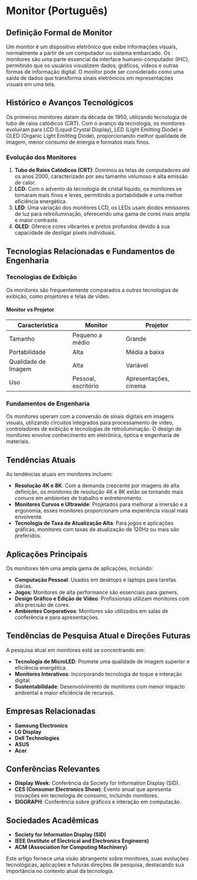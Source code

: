 # Monitor (Português)

## Definição Formal de Monitor

Um monitor é um dispositivo eletrônico que exibe informações visuais, normalmente a partir de um computador ou sistema embarcado. Os monitores são uma parte essencial da interface humano-computador (IHC), permitindo que os usuários visualizem dados, gráficos, vídeos e outras formas de informação digital. O monitor pode ser considerado como uma saída de dados que transforma sinais eletrônicos em representações visuais em uma tela.

## Histórico e Avanços Tecnológicos

Os primeiros monitores datam da década de 1950, utilizando tecnologia de tubo de raios catódicos (CRT). Com o avanço da tecnologia, os monitores evoluíram para LCD (Liquid Crystal Display), LED (Light Emitting Diode) e OLED (Organic Light Emitting Diode), proporcionando melhor qualidade de imagem, menor consumo de energia e formatos mais finos.

### Evolução dos Monitores

1. **Tubo de Raios Catódicos (CRT)**: Dominou as telas de computadores até os anos 2000, caracterizado por seu tamanho volumoso e alta emissão de calor.
2. **LCD**: Com o advento da tecnologia de cristal líquido, os monitores se tornaram mais finos e leves, permitindo a portabilidade e uma melhor eficiência energética.
3. **LED**: Uma variação dos monitores LCD, os LEDs usam diodos emissores de luz para retroiluminação, oferecendo uma gama de cores mais ampla e maior contraste.
4. **OLED**: Oferece cores vibrantes e pretos profundos devido à sua capacidade de desligar pixels individuais.

## Tecnologias Relacionadas e Fundamentos de Engenharia

### Tecnologias de Exibição

Os monitores são frequentemente comparados a outras tecnologias de exibição, como projetores e telas de vídeo. 

#### Monitor vs Projetor

| Característica | Monitor | Projetor |
|----------------|---------|----------|
| Tamanho        | Pequeno a médio | Grande |
| Portabilidade   | Alta  | Média a baixa |
| Qualidade de Imagem | Alta | Variável |
| Uso            | Pessoal, escritório | Apresentações, cinema |

### Fundamentos de Engenharia

Os monitores operam com a conversão de sinais digitais em imagens visuais, utilizando circuitos integrados para processamento de vídeo, controladores de exibição e tecnologias de retroiluminação. O design de monitores envolve conhecimento em eletrônica, óptica e engenharia de materiais.

## Tendências Atuais

As tendências atuais em monitores incluem:

- **Resolução 4K e 8K**: Com a demanda crescente por imagens de alta definição, os monitores de resolução 4K e 8K estão se tornando mais comuns em ambientes de trabalho e entretenimento.
- **Monitores Curvos e Ultrawide**: Projetados para melhorar a imersão e a ergonomia, esses monitores proporcionam uma experiência visual mais envolvente.
- **Tecnologia de Taxa de Atualização Alta**: Para jogos e aplicações gráficas, monitores com taxas de atualização de 120Hz ou mais são preferidos.

## Aplicações Principais

Os monitores têm uma ampla gama de aplicações, incluindo:

- **Computação Pessoal**: Usados em desktops e laptops para tarefas diárias.
- **Jogos**: Monitores de alta performance são essenciais para gamers.
- **Design Gráfico e Edição de Vídeo**: Profissionais utilizam monitores com alta precisão de cores.
- **Ambientes Corporativos**: Monitores são utilizados em salas de conferência e para apresentações.

## Tendências de Pesquisa Atual e Direções Futuras

A pesquisa atual em monitores está se concentrando em:

- **Tecnologia de MicroLED**: Promete uma qualidade de imagem superior e eficiência energética.
- **Monitores Interativos**: Incorporando tecnologia de toque e interação digital.
- **Sustentabilidade**: Desenvolvimento de monitores com menor impacto ambiental e maior eficiência de recursos.

## Empresas Relacionadas

- **Samsung Electronics**
- **LG Display**
- **Dell Technologies**
- **ASUS**
- **Acer**

## Conferências Relevantes

- **Display Week**: Conferência da Society for Information Display (SID).
- **CES (Consumer Electronics Show)**: Evento anual que apresenta inovações em tecnologia de consumo, incluindo monitores.
- **SIGGRAPH**: Conferência sobre gráficos e interação em computação.

## Sociedades Acadêmicas

- **Society for Information Display (SID)**
- **IEEE (Institute of Electrical and Electronics Engineers)**
- **ACM (Association for Computing Machinery)**

Este artigo fornece uma visão abrangente sobre monitores, suas evoluções tecnológicas, aplicações e futuras direções de pesquisa, destacando sua importância no contexto atual da tecnologia.